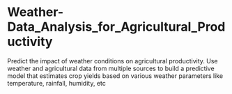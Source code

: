 # Weather-Data_Analysis_for_Agricultural_Productivity
Predict the impact of weather conditions on agricultural productivity. Use weather and agricultural data from multiple sources to build a predictive model that estimates crop yields based on various weather parameters like temperature, rainfall, humidity, etc
